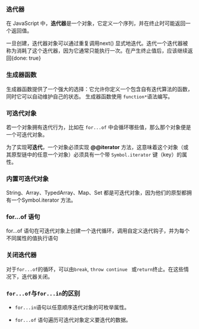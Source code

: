 ### 迭代器

在 JavaScript 中，**迭代器**是一个对象，它定义一个序列，并在终止时可能返回一个返回值。

一旦创建，迭代器对象可以通过重复调用next() 显式地迭代。迭代一个迭代器被称为消耗了这个迭代器，因为它通常只能执行一次。在产生终止值后，应该继续返回{done: true}

### 生成器函数

生成器函数提供了一个强大的选择：它允许你定义一个包含自有迭代算法的函数， 同时它可以自动维护自己的状态。 生成器函数使用 `function*`语法编写。

### 可迭代对象

若一个对象拥有迭代行为，比如在 `for...of` 中会循环哪些值，那么那个对象便是一个可迭代对象。

为了实现**可迭代**，一个对象必须实现 **@@iterator** 方法，这意味着这个对象（或其原型链中的任意一个对象）必须具有一个带 `Symbol.iterator` 键（key）的属性。

### 内置可迭代对象

String、Array、TypedArray、Map、Set 都是可迭代对象，因为他们的原型都拥有一个Symbol.iterator 方法。

### for...of 语句

for...of 语句在可迭代对象上创建一个迭代循环，调用自定义迭代钩子，并为每个不同属性的值执行语句

### 关闭迭代器

对于`for...of`的循环，可以由`break`, `throw continue `  或`return`终止。在这些情况下，迭代器关闭。

### `for...of`与`for...in`的区别

- `for...in`语句以任意顺序迭代对象的可枚举属性。

- `for...of` 语句遍历可迭代对象定义要迭代的数据。